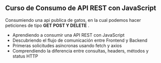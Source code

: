 ## Curso de Consumo de API REST con JavaScript

Consumiendo una api publica de gatos,  en la cual podemos hacer peticiones de tipo **GET POST Y DELETE** .

 - Aprendiendo a consumir una API REST con JavaScript
 - Descubriendo el flujo de comunicación entre Frontend y Backend
 - Primeras solicitudes asíncronas usando fetch y axios
 - Comprendiendo la diferencia entre consultas, headers, métodos y status HTTP